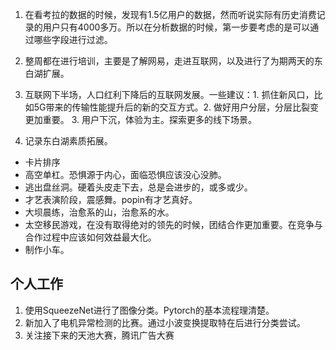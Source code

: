 1. 在看考拉的数据的时候，发现有1.5亿用户的数据，然而听说实际有历史消费记录的用户只有4000多万。所以在分析数据的时候，第一步要考虑的是可以通过哪些字段进行过滤。
2. 整周都在进行培训，主要是了解网易，走进互联网，以及进行了为期两天的东白湖扩展。
3. 互联网下半场，人口红利下降后的互联网发展。一些建议：1. 抓住新风口，比如5G带来的传输性能提升后的新的交互方式。2. 做好用户分层，分层比裂变更加重要。 3. 用户下沉，体验为主。探索更多的线下场景。

4. 记录东白湖素质拓展。
* 卡片排序
* 高空单杠。恐惧源于内心，面临恐惧应该没心没肺。
* 逃出盘丝洞。硬着头皮走下去，总是会进步的，或多或少。
* 才艺表演阶段，震感舞。popin有才艺真好。
* 大坝晨练，治愈系的山，治愈系的水。
* 太空移民游戏，在没有取得绝对的领先的时候，团结合作更加重要。在竞争与合作过程中应该如何效益最大化。
* 制作小车。

## 个人工作
1. 使用SqueezeNet进行了图像分类。Pytorch的基本流程理清楚。
2. 新加入了电机异常检测的比赛。通过小波变换提取特在后进行分类尝试。
3. 关注接下来的天池大赛，腾讯广告大赛
